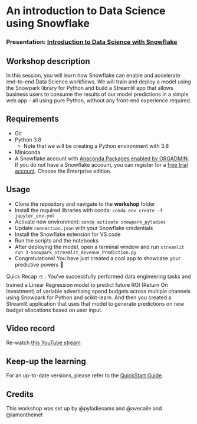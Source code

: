 # An introduction to Data Science using Snowflake 

### Presentation: [Introduction to Data Science with Snowflake](workshop/intro-to-ds-with-snowflake.pdf)

## Workshop description

In this session, you will learn how Snowflake can enable and accelerate end-to-end Data Science workflows. 
We will train and deploy a model using the Snowpark library for Python and build a Streamlit app that allows business users to consume the results of our model predictions in a simple web app - all using pure Python, without any front-end experience required.

## Requirements

* Git
* Python 3.8
    * Note that we will be creating a Python environment with 3.8
* Miniconda
* A Snowflake account with [Anaconda Packages enabled by ORGADMIN](https://docs.snowflake.com/en/developer-guide/udf/python/udf-python-packages#using-third-party-packages-from-anaconda). If you do not have a Snowflake account, you can register for a [free trial account](https://signup.snowflake.com). Choose the Enterprise edition.


## Usage
* Clone the repository and navigate to the **workshop** folder
* Install the required libraries with conda:  `conda env create -f jupyter_env.yml`
* Activate new environment: `conda activate snowpark_pyladies`
* Update `connection.json` with your Snowflake credentials
* Install the Snowflake extension for VS code
* Run the scripts and the notebooks
* After deploying the model, open a terminal window and run `streamlit run 3-Snowpark_Streamlit_Revenue_Prediction.py`    
* Congratulations! You have just created a cool app to showcase your predictive powers :rocket:     

Quick Recap :snowman: : You've successfully performed data engineering tasks and trained a Linear Regression model to predict future ROI (Return On Investment) of variable advertising spend budgets across multiple channels using Snowpark for Python and scikit-learn. And then you created a Streamlit application that uses that model to generate predictions on new budget allocations based on user input.


## Video record
Re-watch [this YouTube stream](https://bit.ly/3kMM8N8)


## Keep-up the learning

For an up-to-date versions, please refer to the [QuickStart Guide](https://quickstarts.snowflake.com/guide/getting_started_with_dataengineering_ml_using_snowpark_python/index.html).

## Credits
This workshop was set up by @pyladiesams and @avecaile and @iamontheinet


